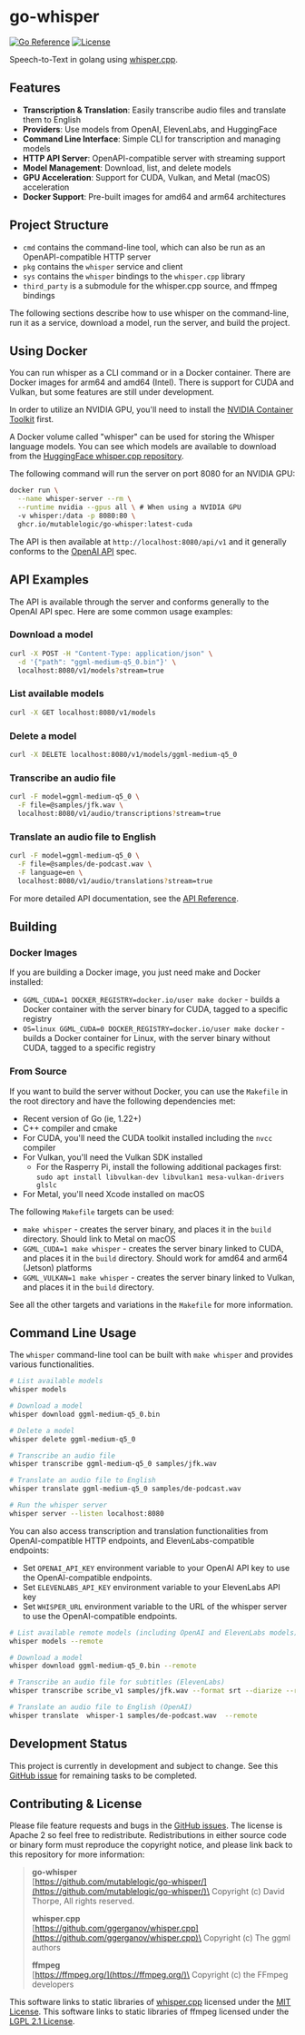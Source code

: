 # go-whisper

[![Go Reference](https://pkg.go.dev/badge/github.com/mutablelogic/go-whisper.svg)](https://pkg.go.dev/github.com/mutablelogic/go-whisper)
[![License](https://img.shields.io/badge/license-Apache-blue.svg)](LICENSE)

Speech-to-Text in golang using [whisper.cpp](https://github.com/ggerganov/whisper.cpp).

## Features

- **Transcription & Translation**: Easily transcribe audio files and translate them to English
- **Providers**: Use models from OpenAI, ElevenLabs, and HuggingFace
- **Command Line Interface**: Simple CLI for transcription and managing models
- **HTTP API Server**: OpenAPI-compatible server with streaming support
- **Model Management**: Download, list, and delete models
- **GPU Acceleration**: Support for CUDA, Vulkan, and Metal (macOS) acceleration
- **Docker Support**: Pre-built images for amd64 and arm64 architectures

## Project Structure

- `cmd` contains the command-line tool, which can also be run as an OpenAPI-compatible HTTP server
- `pkg` contains the `whisper` service and client
- `sys` contains the `whisper` bindings to the `whisper.cpp` library
- `third_party` is a submodule for the whisper.cpp source, and ffmpeg bindings

The following sections describe how to use whisper on the command-line, run it as a service,
download a model, run the server, and build the project.

## Using Docker

You can run whisper as a CLI command or in a Docker container.
There are Docker images for arm64 and amd64 (Intel). There is support for CUDA and Vulkan, but
some features are still under development.

In order to utilize an NVIDIA GPU, you'll need to install the
[NVIDIA Container Toolkit](https://docs.nvidia.com/datacenter/cloud-native/container-toolkit/latest/install-guide.html) first.

A Docker volume called "whisper" can be used for storing the Whisper language
models. You can see which models are available to download from the [HuggingFace whisper.cpp repository](https://huggingface.co/ggerganov/whisper.cpp).

The following command will run the server on port 8080 for an NVIDIA GPU:

```bash
docker run \
  --name whisper-server --rm \
  --runtime nvidia --gpus all \ # When using a NVIDIA GPU
  -v whisper:/data -p 8080:80 \
  ghcr.io/mutablelogic/go-whisper:latest-cuda
```

The API is then available at `http://localhost:8080/api/v1` and it generally conforms to the [OpenAI API](https://platform.openai.com/docs/api-reference/audio) spec.

## API Examples

The API is available through the server and conforms generally to the OpenAI API spec. Here are some common usage examples:

### Download a model

```bash
curl -X POST -H "Content-Type: application/json" \
  -d '{"path": "ggml-medium-q5_0.bin"}' \
  localhost:8080/v1/models?stream=true
```

### List available models

```bash
curl -X GET localhost:8080/v1/models
```

### Delete a model

```bash
curl -X DELETE localhost:8080/v1/models/ggml-medium-q5_0
```

### Transcribe an audio file

```bash
curl -F model=ggml-medium-q5_0 \
  -F file=@samples/jfk.wav \
  localhost:8080/v1/audio/transcriptions?stream=true
```

### Translate an audio file to English

```bash
curl -F model=ggml-medium-q5_0 \
  -F file=@samples/de-podcast.wav \
  -F language=en \
  localhost:8080/v1/audio/translations?stream=true
```

For more detailed API documentation, see the [API Reference](doc/API.md).

## Building

### Docker Images

If you are building a Docker image, you just need make and Docker installed:

- `GGML_CUDA=1 DOCKER_REGISTRY=docker.io/user make docker` - builds a Docker container with the server binary for CUDA, tagged to a specific registry
- `OS=linux GGML_CUDA=0 DOCKER_REGISTRY=docker.io/user make docker` - builds a Docker container for Linux, with the server binary without CUDA, tagged to a specific registry

### From Source

If you want to build the server without Docker, you can use the `Makefile` in the root
directory and have the following dependencies met:

- Recent version of Go (ie, 1.22+)
- C++ compiler and cmake
- For CUDA, you'll need the CUDA toolkit installed including the `nvcc` compiler
- For Vulkan, you'll need the Vulkan SDK installed
  - For the Rasperry Pi, install the following additional packages first: `sudo apt install libvulkan-dev libvulkan1 mesa-vulkan-drivers glslc`
- For Metal, you'll need Xcode installed on macOS

The following `Makefile` targets can be used:

- `make whisper` - creates the server binary, and places it in the `build` directory. Should link to Metal on macOS
- `GGML_CUDA=1 make whisper` - creates the server binary linked to CUDA, and places it in the `build` directory. Should work for amd64 and arm64 (Jetson) platforms
- `GGML_VULKAN=1 make whisper` - creates the server binary linked to Vulkan, and places it in the `build` directory. 

See all the other targets and variations in the `Makefile` for more information.

## Command Line Usage

The `whisper` command-line tool can be built with `make whisper` and provides various functionalities.

```bash
# List available models
whisper models

# Download a model
whisper download ggml-medium-q5_0.bin

# Delete a model
whisper delete ggml-medium-q5_0

# Transcribe an audio file
whisper transcribe ggml-medium-q5_0 samples/jfk.wav

# Translate an audio file to English
whisper translate ggml-medium-q5_0 samples/de-podcast.wav

# Run the whisper server
whisper server --listen localhost:8080
```

You can also access transcription and translation functionalities from OpenAI-compatible HTTP endpoints, and ElevenLabs-compatible endpoints:

- Set `OPENAI_API_KEY` environment variable to your OpenAI API key to use the OpenAI-compatible endpoints.
- Set `ELEVENLABS_API_KEY` environment variable to your ElevenLabs API key
- Set `WHISPER_URL` environment variable to  the URL of the whisper server to use the OpenAI-compatible endpoints.

```bash
# List available remote models (including OpenAI and ElevenLabs models)
whisper models --remote

# Download a model
whisper download ggml-medium-q5_0.bin --remote

# Transcribe an audio file for subtitles (ElevenLabs)
whisper transcribe scribe_v1 samples/jfk.wav --format srt --diarize --remote

# Translate an audio file to English (OpenAI)
whisper translate  whisper-1 samples/de-podcast.wav  --remote
```

## Development Status

This project is currently in development and subject to change. See this [GitHub issue](https://github.com/mutablelogic/go-whisper/issues/1) for
remaining tasks to be completed.

## Contributing & License

Please file feature requests and bugs in the [GitHub issues](https://github.com/mutablelogic/go-whisper/issues).
The license is Apache 2 so feel free to redistribute. Redistributions in either source
code or binary form must reproduce the copyright notice, and please link back to this
repository for more information:

> **go-whisper**\
> [https://github.com/mutablelogic/go-whisper/](https://github.com/mutablelogic/go-whisper/)\
> Copyright (c) David Thorpe, All rights reserved.
>
> **whisper.cpp**\
> [https://github.com/ggerganov/whisper.cpp](https://github.com/ggerganov/whisper.cpp)\
> Copyright (c) The ggml authors
>
> **ffmpeg**\
> [https://ffmpeg.org/](https://ffmpeg.org/)\
> Copyright (c) the FFmpeg developers

This software links to static libraries of [whisper.cpp](https://github.com/ggerganov/whisper.cpp) licensed under
the [MIT License](http://www.gnu.org/licenses/old-licenses/lgpl-2.1.html). This software links to static libraries of ffmpeg licensed under the
[LGPL 2.1 License](http://www.gnu.org/licenses/old-licenses/lgpl-2.1.html). 
